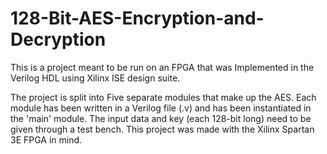 # 128-Bit-AES-Encryption-and-Decryption
This is a project meant to be run on an FPGA that was Implemented in the Verilog HDL using Xilinx ISE design suite.

The project is split into Five separate modules that make up the AES.
Each module has been written in a Verilog file (.v) and has been instantiated in the 'main' module.
The input data and key (each 128-bit long) need to be given through a test bench.
This project was made with the Xilinx Spartan 3E FPGA in mind.
